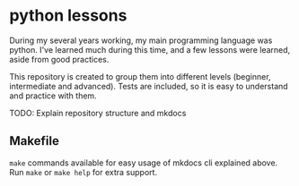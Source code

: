 # python lessons

During my several years working, my main programming language was python. I've
learned much during this time, and a few lessons were learned, aside from good
practices.

This repository is created to group them into different levels
(beginner, intermediate and advanced). Tests are included, so it is easy to
understand and practice with them.

TODO: Explain repository structure and mkdocs

## Makefile

`make` commands available for easy usage of mkdocs cli explained above.
Run `make` or `make help` for extra support.
